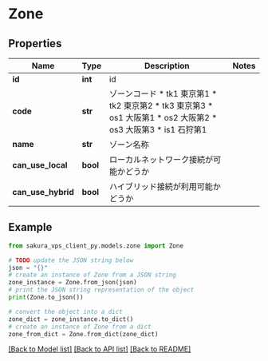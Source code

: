 # Zone


## Properties

Name | Type | Description | Notes
------------ | ------------- | ------------- | -------------
**id** | **int** | id | 
**code** | **str** | ゾーンコード * tk1 東京第1 * tk2 東京第2 * tk3 東京第3 * os1 大阪第1 * os2 大阪第2 * os3 大阪第3 * is1 石狩第1 | 
**name** | **str** | ゾーン名称 | 
**can_use_local** | **bool** | ローカルネットワーク接続が可能かどうか | 
**can_use_hybrid** | **bool** | ハイブリッド接続が利用可能かどうか | 

## Example

```python
from sakura_vps_client_py.models.zone import Zone

# TODO update the JSON string below
json = "{}"
# create an instance of Zone from a JSON string
zone_instance = Zone.from_json(json)
# print the JSON string representation of the object
print(Zone.to_json())

# convert the object into a dict
zone_dict = zone_instance.to_dict()
# create an instance of Zone from a dict
zone_from_dict = Zone.from_dict(zone_dict)
```
[[Back to Model list]](../README.md#documentation-for-models) [[Back to API list]](../README.md#documentation-for-api-endpoints) [[Back to README]](../README.md)



